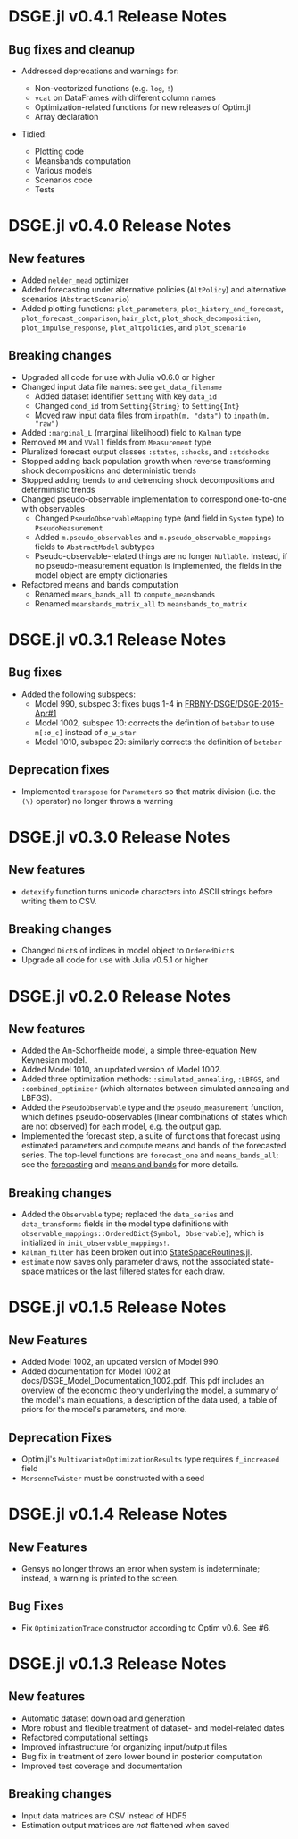 # DSGE.jl v0.4.1 Release Notes

## Bug fixes and cleanup
- Addressed deprecations and warnings for:
  + Non-vectorized functions (e.g. `log`, `!`)
  + `vcat` on DataFrames with different column names
  + Optimization-related functions for new releases of Optim.jl
  + Array declaration

- Tidied:
  + Plotting code
  + Meansbands computation
  + Various models
  + Scenarios code
  + Tests

# DSGE.jl v0.4.0 Release Notes

## New features

- Added `nelder_mead` optimizer
- Added forecasting under alternative policies (`AltPolicy`) and alternative
  scenarios (`AbstractScenario`)
- Added plotting functions: `plot_parameters`, `plot_history_and_forecast`,
  `plot_forecast_comparison`, `hair_plot`, `plot_shock_decomposition`,
  `plot_impulse_response`, `plot_altpolicies`, and `plot_scenario`

## Breaking changes

- Upgraded all code for use with Julia v0.6.0 or higher
- Changed input data file names: see `get_data_filename`
  + Added dataset identifier `Setting` with key `data_id`
  + Changed `cond_id` from `Setting{String}` to `Setting{Int}`
  + Moved raw input data files from `inpath(m, "data")` to `inpath(m, "raw")`
- Added `:marginal_L` (marginal likelihood) field to `Kalman` type
- Removed `MM` and `VVall` fields from `Measurement` type
- Pluralized forecast output classes `:states`, `:shocks`, and `:stdshocks`
- Stopped adding back population growth when reverse transforming shock
  decompositions and deterministic trends
- Stopped adding trends to and detrending shock decompositions and deterministic
  trends
- Changed pseudo-observable implementation to correspond one-to-one with
  observables
  + Changed `PseudoObservableMapping` type (and field in `System` type) to
    `PseudoMeasurement`
  + Added `m.pseudo_observables` and `m.pseudo_observable_mappings` fields to
    `AbstractModel` subtypes
  + Pseudo-observable-related things are no longer `Nullable`. Instead, if no
    pseudo-measurement equation is implemented, the fields in the model object
    are empty dictionaries
- Refactored means and bands computation
  + Renamed `means_bands_all` to `compute_meansbands`
  + Renamed `meansbands_matrix_all` to `meansbands_to_matrix`


# DSGE.jl v0.3.1 Release Notes

## Bug fixes

- Added the following subspecs:
  + Model 990, subspec 3: fixes bugs 1-4 in
    [FRBNY-DSGE/DSGE-2015-Apr#1](https://github.com/FRBNY-DSGE/DSGE-2015-Apr/issues/1)
  + Model 1002, subspec 10: corrects the definition of `betabar` to use
    `m[:σ_c]` instead of `σ_ω_star`
  + Model 1010, subspec 20: similarly corrects the definition of `betabar`

## Deprecation fixes

- Implemented `transpose` for `Parameter`s so that matrix division (i.e. the
  `(\)` operator) no longer throws a warning


# DSGE.jl v0.3.0 Release Notes

## New features

- `detexify` function turns unicode characters into ASCII strings
  before writing them to CSV.

## Breaking changes

- Changed `Dict`s of indices in model object to `OrderedDict`s
- Upgrade all code for use with Julia v0.5.1 or higher


# DSGE.jl v0.2.0 Release Notes

## New features

- Added the An-Schorfheide model, a simple three-equation New Keynesian model.
- Added Model 1010, an updated version of Model 1002.
- Added three optimization methods: `:simulated_annealing`, `:LBFGS`, and
  `:combined_optimizer` (which alternates between simulated annealing and
  LBFGS).
- Added the `PseudoObservable` type and the `pseudo_measurement` function, which
  defines pseudo-observables (linear combinations of states which are not
  observed) for each model, e.g. the output gap.
- Implemented the forecast step, a suite of functions that forecast using
  estimated parameters and compute means and bands of the forecasted series. The
  top-level functions are `forecast_one` and `means_bands_all`; see the
  [forecasting](http://frbny-dsge.github.io/DSGE.jl/latest/forecast.html) and
  [means and bands](http://frbny-dsge.github.io/DSGE.jl/latest/means_bands.html)
  for more details.

## Breaking changes

- Added the `Observable` type; replaced the `data_series` and `data_transforms`
  fields in the model type definitions with
  `observable_mappings::OrderedDict{Symbol, Observable}`, which is initialized
  in `init_observable_mappings!`.
- `kalman_filter` has been broken out into
  [StateSpaceRoutines.jl](https://github.com/FRBNY-DSGE/StateSpaceRoutines.jl).
- `estimate` now saves only parameter draws, not the associated state-space
  matrices or the last filtered states for each draw.


# DSGE.jl v0.1.5 Release Notes

## New Features

- Added Model 1002, an updated version of Model 990.
- Added documentation for Model 1002 at docs/DSGE_Model_Documentation_1002.pdf.
  This pdf includes an overview of the economic theory underlying the model, a
  summary of the model's main equations, a description of
  the data used, a table of priors for the model's parameters,
  and more.

## Deprecation Fixes

- Optim.jl's `MultivariateOptimizationResults` type requires `f_increased` field
- `MersenneTwister` must be constructed with a seed


# DSGE.jl v0.1.4 Release Notes

## New Features

- Gensys no longer throws an error when system is indeterminate;
  instead, a warning is printed to the screen.

## Bug Fixes

- Fix `OptimizationTrace` constructor according to Optim v0.6. See #6.


# DSGE.jl v0.1.3 Release Notes

## New features

- Automatic dataset download and generation
- More robust and flexible treatment of dataset- and model-related dates
- Refactored computational settings
- Improved infrastructure for organizing input/output files
- Bug fix in treatment of zero lower bound in posterior computation
- Improved test coverage and documentation

## Breaking changes

- Input data matrices are CSV instead of HDF5
- Estimation output matrices are *not* flattened when saved
